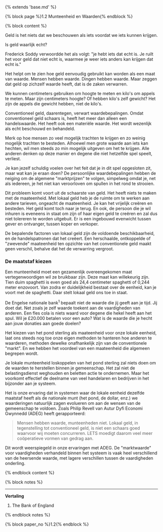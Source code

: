 {% extends 'base.md' %}

{% block page %}1.2 Munteenheid en Waarden{% endblock %}

{% block content %}

Geld is het niets dat we beschouwen als iets voordat we iets kunnen krijgen.

Is geld waarlijk echt?

Frederick Soddy verwoordde het als volgt: "je hebt iets dat echt is. Je ruilt 
het voor geld dat niet echt is, waarmee je weer iets anders kan krijgen dat echt is."

Het helpt om te zien hoe geld eenvoudig gebruikt kan worden als een maat van waarde.
Mensen hebben waarde. Dingen hebben waarde. Maar zeggen dat geld op zichzelf 
waarde heeft, dat is de zaken verwarren.

We kunnen centimeters gebruiken om hoogte te meten en kilo's om appels te meten.
Maar zijn centimeters hoogte? Of hebben kilo's zelf gewicht?
Het zijn de appels die gewicht hebben, niet de kilo's.

Conventioneel geld, daarentegen, verwart waardebepalingen.
Omdat conventioneel geld schaars is, heeft het meer dan alleen een
handelswaarde. Het heeft ook een materiële waarde. Het wordt wezenlijk als 
echt beschouwd en behandeld.

Merk op hoe mensen zo veel mogelijk trachten te krijgen en zo weinig 
mogelijk trachten te besteden.
Alhoewel men grote waarde aan iets kan hechten, wil men steeds zo min 
mogelijk uitgeven om het te krijgen.
Alle anderen denken op deze manier en degene die niet hetzelfde spel speelt, verliest.

Je kan jezelf schuldig voelen over het feit dat je in dit spel opgesloten zit, maar wat
kan je eraan doen? De persoonlijke waardebepalingen hebben de neiging om de 
algemene "marktprijzen" te volgen, simpelweg omdat je, net als iedereen, je het 
niet kan veroorloven om spullen in het rond te strooien.

Dit probleem komt voort uit de schaarste van geld. Het heeft niets te maken 
met de maateenheid.
Met lokaal geld heb je de ruimte om te werken aan andere tarieven, ongeacht 
de maateenheid.
Je kan het vrijelijk creëren en besteden. Het geld komt toch naar je terug.
En ook, de persoon die je wil inhuren is eveneens in staat om zijn of haar 
eigen geld te creëren en zal dus niet tolereren te worden uitgebuit. 
Er is een ingebouwd evenwicht tussen gever en ontvanger, tussen koper en verkoper.

De bepalende factoren van lokaal geld zijn de voldoende beschikbaarheid, en
de handelspatronen dat het creëert.
Een herschaalde, ontkoppelde of "zwevende" maateenheid ten opzichte van het 
conventionele geld maakt geen verschil, behalve dat het de verwarring vergroot.

### De maatstaf kiezen

Een munteenheid moet een gezamenlijk overeengekomen maat vertegenwoordigen 
wil ze bruikbaar zijn.
Deze maat kan willekeurig zijn. Tien duim spaghetti is even goed 
als 24,4 centimeter spaghetti of 0,244 meter enzovoort. 
Van zodra er duidelijkheid bestaat over de eenheid, kan je voort met de spaghetti.
Daar stelt lokaal geld ons toe in staat.

De Engelse nationale bank<sup>1</sup> bepaalt niet de waarde die jij geeft 
aan je tijd. Jij doet dat. 
Net zoals je zelf waarde toekent aan de vaardigheden van anderen. Een fles cola 
is niets waard voor degene die hekel heeft aan het spul.
Wil je £20.000 betalen voor een auto? Wat is de waarde die je hecht 
aan jouw donaties aan goede doelen?

Het kiezen van het pond sterling als maateenheid voor onze lokale eenheid, laat 
ons steeds nog toe onze eigen methoden te hanteren hoe anderen te waarderen, 
methoden dewelke onafhankelijk zijn van de conventionele "markt".
En we hebben het voordeel van een maateenheid die algemeen begrepen wordt.

Je lokale munteenheid loskoppelen van het pond sterling zal niets doen om de waarden 
te herstellen binnen je gemeenschap.
Het zal niet de belastingsdienst weghouden en beletten actie te ondernemen.
Maar het voorkomt effectief de deelname van veel handelaren en 
bedrijven in het bijzonder aan je systeem.

Het is onze ervaring dat in systemen waar de lokale eenheid dezelfde maatstaf 
heeft als de nationale munt (het pond, de dollar, enz.) we waarderingen natuurlijk 
zagen evolueren om aan de wensen van de gemeenschap te voldoen.
Zoals Philip Revell van Autur Dyfi Economi Gwynnedd (ADEG) heeft gerapporteerd:

> Mensen hebben waarde, munteenheden niet. Lokaal geld, in 
> tegenstelling tot conventioneel geld,
> is niet een schaars goed waarvoor wij moeten concurreren. 
> LETS moedigt daarom veel meer coöperatieve vormen van
> gedrag aan.

Dit wordt weerspiegeld in onze ervaringen met ADEG. De "marktwaarde"
voor vaardigheden verhandeld binnen het systeem is vaak heel verschillend van
de heersende waarde, met lagere verschillen tussen de vaardigheden onderling.

{% endblock content %}

{% block notes %}

---
**Vertaling**
1. The Bank of England

{% endblock notes %}


{% block paper_no %}1.2{% endblock %}



